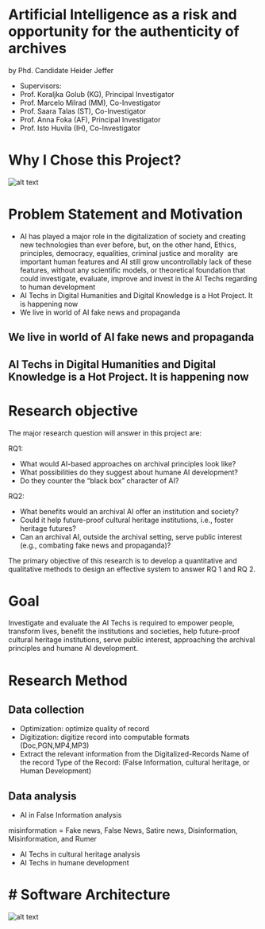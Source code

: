 # Artificial Intelligence as a risk and opportunity for the authenticity of archives
by Phd. Candidate Heider Jeffer
- Supervisors:
- Prof. Koraljka Golub (KG), Principal Investigator
- Prof. Marcelo Milrad (MM), Co-Investigator
- Prof. Saara Talas (ST), Co-Investigator
- Prof. Anna Foka (AF), Principal Investigator
- Prof. Isto Huvila (IH), Co-Investigator

# Why I Chose this Project?

![alt text](https://github.com/HeiderJeffer/Ph.D-position-at-Linnaeus-University/blob/main/image/5.PNG)


# Problem Statement and Motivation

- AI has played a major role in the digitalization of society and creating new technologies than ever before, but, on the other hand, 
Ethics, principles, democracy, equalities, criminal justice and morality  are important human features and AI still grow uncontrollably lack of these features, without any scientific models, or theoretical foundation that could investigate, evaluate, improve and invest in the  AI Techs regarding to  human development 
- AI Techs in Digital Humanities and Digital Knowledge is a Hot Project. It is happening now
- We live in world of AI fake news and propaganda

## We live in world of AI fake news and propaganda
## AI Techs in Digital Humanities and Digital Knowledge is a Hot Project. It is happening now 


# Research objective 
The major research question will answer in this project are:

RQ1:

- What would AI-based approaches on archival principles look like? 
- What possibilities do they suggest about humane AI development?
- Do they counter the “black box” character of AI?

RQ2:

- What benefits would an archival AI offer an institution and society? 
- Could it help future-proof cultural heritage institutions, i.e., foster heritage futures? 
- Can an archival AI, outside the archival setting, serve public interest (e.g., combating fake news and propaganda)?

The primary objective of this research is to develop a quantitative and qualitative methods to design an effective system to answer RQ 1 and RQ 2.

# Goal
Investigate and evaluate the AI Techs is required to empower people, transform lives, benefit the institutions and societies, help future-proof cultural heritage institutions, serve public interest, approaching the archival principles and humane AI development.
 


# Research Method

## Data collection
- Optimization: optimize quality of record
- Digitization: digitize record into computable formats (Doc,PGN,MP4,MP3)
- Extract the relevant information from the Digitalized-Records
Name of the record
Type of the Record: (False Information, cultural heritage, or Human Development)
## Data analysis
- AI in False Information analysis

misinformation = Fake news, False News, Satire news, Disinformation, Misinformation, and Rumer

- AI Techs in cultural heritage analysis
- AI Techs in humane development




# # Software Architecture


![alt text](https://github.com/HeiderJeffer/Ph.D-position-at-Linnaeus-University/blob/main/image/1.PNG)















